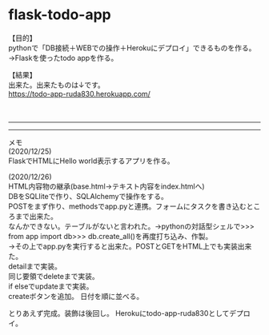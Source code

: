 # flask-todo-app
【目的】  
pythonで「DB接続＋WEBでの操作＋Herokuにデプロイ」できるものを作る。→Flaskを使ったtodo appを作る。

【結果】  
出来た。出来たものは↓です。  
https://todo-app-ruda830.herokuapp.com/  

　  
   
---------------------------------------------------------------------------------------





---------------------------------------------------------------------------------------
メモ  
(2020/12/25)  
FlaskでHTMLにHello world表示するアプリを作る。  

(2020/12/26)  
HTML内容物の継承(base.html→テキスト内容をindex.htmlへ)  
DBをSQLliteで作り、SQLAlchemyで操作をする。  
POSTをまず作り、methodsでapp.pyと連携。フォームにタスクを書き込むところまで出来た。  
なんかできない。テーブルがないと言われた。→pythonの対話型シェルで>>> from app import db>>> db.create_all()を再度打ち込み、作製。  
→その上でapp.pyを実行すると出来た。POSTとGETをHTML上でも実装出来た。    
detailまで実装。  
同じ要領でdeleteまで実装。  
if elseでupdateまで実装。  
createボタンを追加。
日付を順に並べる。

とりあえず完成。装飾は後回し。
Herokuにtodo-app-ruda830としてデプロイ。  
